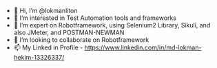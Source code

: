 - 👋 Hi, I’m @lokmanliton
- 👀 I’m interested in Test Automation tools and frameworks
- 🌱 I’m expert on Robotframework, using Selenium2 Library, Sikuli, and also JMeter, and POSTMAN-NEWMAN
- 💞️ I’m looking to collaborate on Robotframework
- 📫 My Linked in Profile - https://www.linkedin.com/in/md-lokman-hekim-13326337/

<!---
lokmanliton/lokmanliton is a ✨ special ✨ repository because its `README.md` (this file) appears on your GitHub profile.
You can click the Preview link to take a look at your changes.
--->
